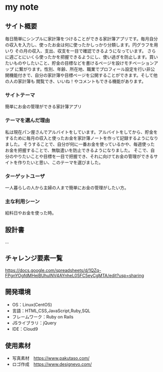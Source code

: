 # my note
## サイト概要
毎日簡単にシンプルに家計簿をつけることができる家計簿アプリです。毎月自分の収入を入力し、使ったお金は何に使ったかしっかり分類します。円グラフを用いり
その月の収入、支出、収支を一目で確認できるようになっています。
さらに週ごとにいくら使ったかを把握できるようにし、使い過ぎを防止します。買いたいものやしたいこと、貯金の目標などを書けるページを設けモチベーションアップ
に繋がります。性別、年齢、所在地、職業でプロフィール設定を行い非公開機能付きで、自分の家計簿や目標ページを公開することができます。そして他の人の家計簿も
閲覧でき、いいね！やコメントもできる機能があります。

### サイトテーマ
簡単にお金の管理ができる家計簿アプリ

### テーマを選んだ理由
私は現在パン屋さんでアルバイトをしています。アルバイトをしてから、貯金をするために毎月の収入と使ったお金を家計簿ノートを作って記録するようになりました。
そうすることで、自分が何に一番お金を使っているかや、毎週使ったお金を把握することで、無駄遣いを防止できるようになりました。
そこで、自分のやりたいことや目標を一目で把握でき、それに向けてお金の管理ができるサイトを作りたいと思い、このテーマを選びました。

### ターゲットユーザ
一人暮らしの人から主婦の人まで簡単にお金の管理がしたい方。

### 主な利用シーン
給料日やお金を使った時。

## 設計書
...

## チャレンジ要素一覧
https://docs.google.com/spreadsheets/d/1QZq-FPgnYOgfdMHejBUhuINV4AYnheL05FC5eyCgMTA/edit?usp=sharing

## 開発環境
- OS：Linux(CentOS)
- 言語：HTML,CSS,JavaScript,Ruby,SQL
- フレームワーク：Ruby on Rails
- JSライブラリ：jQuery
- IDE：Cloud9

## 使用素材
- 写真素材　https://www.pakutaso.com/
- ロゴ作成　https://www.designevo.com/